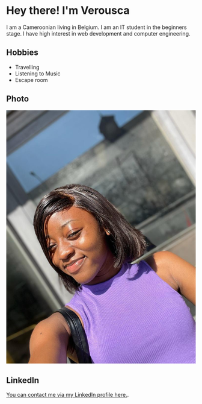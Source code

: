 # Hey there! I'm Verousca

I am a Cameroonian living in Belgium. I am an IT student in the beginners stage. I have high interest in web development and computer engineering.

## Hobbies

- Travelling
- Listening to Music
- Escape room

## Photo

![This is a alt text.](images/Verousca_Img.jpeg "This is a sample image.")

## LinkedIn

[You can contact me via my LinkedIn profile here.](https://www.linkedin.com/in/verusca-ekema-b75907235/).
